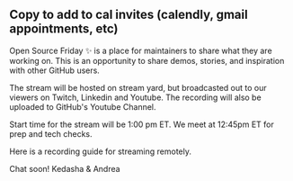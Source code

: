 ## Copy to add to cal invites (calendly, gmail appointments, etc)


Open Source Friday ✨ is a place for maintainers to share what they are working on. This is an opportunity to share demos, stories, and inspiration with other GitHub users.

The stream will be hosted on stream yard, but broadcasted out to our viewers on Twitch, Linkedin and Youtube. The recording will also be uploaded to GitHub's Youtube Channel.   

Start time for the stream will be 1:00 pm ET. 
We meet at 12:45pm ET for prep and tech checks.

Here is a recording guide for streaming remotely.


Chat soon!
Kedasha & Andrea
